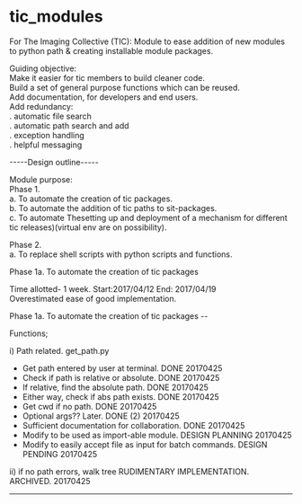 # tic_modules
For The Imaging Collective (TIC): Module to ease addition of new modules to python path &amp; creating installable module packages.

Guiding objective:  
Make it easier for tic members to build cleaner code.  
Build a set of general purpose functions which can be reused.  
Add documentation, for developers and end users.  
Add redundancy:  
    . automatic file search  
    . automatic path search and add  
    . exception handling  
    . helpful messaging  
    
-----Design outline-----

Module purpose:  
Phase 1.  
a. To automate the creation of tic packages.  
b. To automate the addition of tic paths to sit-packages.  
c. To automate Thesetting up and deployment of a mechanism for different tic releases)(virtual env are on possibility).  

Phase 2.  
a. To replace shell scripts with python scripts and functions.  

Phase 1a. To automate the creation of tic packages

Time allotted- 1 week. Start:2017/04/12 End: 2017/04/19  
Overestimated ease of good implementation.

Phase 1a. To automate the creation of tic packages --

Functions;

i) Path related. get_path.py

 - Get path entered by user at terminal. DONE 20170425
 - Check if path is relative or absolute. DONE 20170425
 - If relative, find the absolute path. DONE 20170425
 - Either way, check if abs path exists. DONE 20170425
 - Get cwd if no path. DONE 20170425
 - Optional args?? Later. DONE (2) 20170425
 - Sufficient documentation for collaboration. DONE 20170425
 - Modify to be used as import-able module. DESIGN PLANNING 20170425
 - Modify to easily accept file as input for batch commands. DESIGN PENDING 20170425

ii) if no path errors, walk tree RUDIMENTARY IMPLEMENTATION. ARCHIVED. 20170425

------------------------------------------------------------------------------------------




